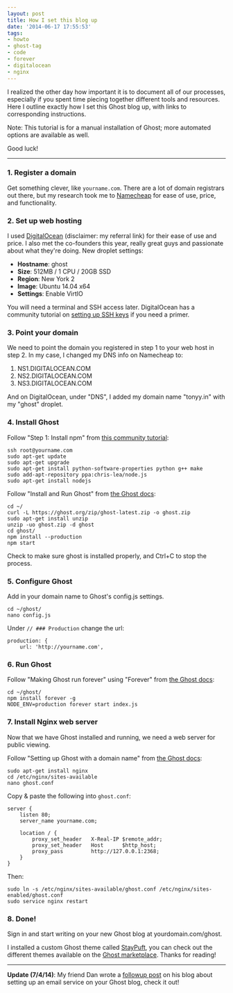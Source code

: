 ```yaml
---
layout: post
title: How I set this blog up
date: '2014-06-17 17:55:53'
tags:
- howto
- ghost-tag
- code
- forever
- digitalocean
- nginx
---
```


I realized the other day how important it is to document all of our processes, especially if you spent time piecing together different tools and resources. Here I outline exactly how I set this Ghost blog up, with links to corresponding instructions.

Note: This tutorial is for a manual installation of Ghost; more automated options are available as well.

Good luck!

---

### 1. Register a domain

Get something clever, like `yourname.com`. There are a lot of domain registrars out there, but my research took me to [Namecheap](https://www.namecheap.com/) for ease of use, price, and functionality.

### 2. Set up web hosting

I used [DigitalOcean](https://www.digitalocean.com/?refcode=0162abfbe338) (disclaimer: my referral link) for their ease of use and price. I also met the co-founders this year, really great guys and passionate about what they're doing.
New droplet settings:

* **Hostname**: ghost
* **Size**: 512MB / 1 CPU / 20GB SSD
* **Region**: New York 2
* **Image**: Ubuntu 14.04 x64
* **Settings**: Enable VirtIO

You will need a terminal and SSH access later. DigitalOcean has a community tutorial on [setting up SSH keys](https://www.digitalocean.com/community/tutorials/how-to-set-up-ssh-keys--2) if you need a primer.

### 3. Point your domain

We need to point the domain you registered in step 1 to your web host in step 2. In my case, I changed my DNS info on Namecheap to:

1. NS1.DIGITALOCEAN.COM
2. NS2.DIGITALOCEAN.COM
3. NS3.DIGITALOCEAN.COM

And on DigitalOcean, under "DNS", I added my domain name "tonyy.in" with my "ghost" droplet.

### 4. Install Ghost

Follow "Step 1: Install npm" from [this community tutorial](https://www.digitalocean.com/community/tutorials/how-to-host-ghost-with-nginx-on-digitalocean):

    ssh root@yourname.com
    sudo apt-get update
    sudo apt-get upgrade
    sudo apt-get install python-software-properties python g++ make
    sudo add-apt-repository ppa:chris-lea/node.js
    sudo apt-get install nodejs

Follow "Install and Run Ghost" from [the Ghost docs](http://docs.ghost.org/installation/linux/):

    cd ~/
    curl -L https://ghost.org/zip/ghost-latest.zip -o ghost.zip
    sudo apt-get install unzip
    unzip -uo ghost.zip -d ghost
    cd ghost/
	npm install --production
    npm start

Check to make sure ghost is installed properly, and Ctrl+C to stop the process.

### 5. Configure Ghost

Add in your domain name to Ghost's config.js settings.

    cd ~/ghost/
    nano config.js
    
Under `// ### Production` change the url:

    production: {
        url: 'http://yourname.com',

### 6. Run Ghost

Follow "Making Ghost run forever" using "Forever" from [the Ghost docs](http://docs.ghost.org/installation/deploy/):

    cd ~/ghost/
    npm install forever -g
    NODE_ENV=production forever start index.js

### 7. Install Nginx web server

Now that we have Ghost installed and running, we need a web server for public viewing.

Follow "Setting up Ghost with a domain name" from [the Ghost docs](http://docs.ghost.org/installation/deploy/):

    sudo apt-get install nginx
    cd /etc/nginx/sites-available
    nano ghost.conf
    
Copy & paste the following into `ghost.conf`:

    server {
        listen 80;
        server_name yourname.com;

        location / {
            proxy_set_header   X-Real-IP $remote_addr;
            proxy_set_header   Host      $http_host;
            proxy_pass         http://127.0.0.1:2368;
        }
    }
    
Then:

    sudo ln -s /etc/nginx/sites-available/ghost.conf /etc/nginx/sites-enabled/ghost.conf
    sudo service nginx restart

### 8. Done!

Sign in and start writing on your new Ghost blog at yourdomain.com/ghost.

I installed a custom Ghost theme called [StayPuft](https://github.com/dlecina/StayPuft), you can check out the different themes available on the [Ghost marketplace](http://marketplace.ghost.org/). Thanks for reading!

---
**Update (7/4/14)**: My friend Dan wrote a [followup post](http://swrhim.com/configure-your-ghost-servers-email/) on his blog about setting up an email service on your Ghost blog, check it out!
